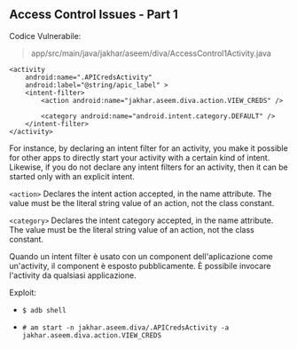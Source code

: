 ## Access Control Issues - Part 1

Codice Vulnerabile:

> app/src/main/java/jakhar/aseem/diva/AccessControl1Activity.java

```
<activity
    android:name=".APICredsActivity"
    android:label="@string/apic_label" >
    <intent-filter>
        <action android:name="jakhar.aseem.diva.action.VIEW_CREDS" />

        <category android:name="android.intent.category.DEFAULT" />
    </intent-filter>
</activity>
```

For instance, by declaring an intent filter for an activity, you make it possible for other apps to directly start your activity with a certain kind of intent. Likewise, if you do not declare any intent filters for an activity, then it can be started only with an explicit intent.

`<action>` Declares the intent action accepted, in the name attribute. The value must be the literal string value of an action, not the class constant.

`<category>` Declares the intent category accepted, in the name attribute. The value must be the literal string value of an action, not the class constant. 

Quando un intent filter è usato con un component dell'aplicazione come un'activity, il component è esposto pubblicamente.
È possibile invocare l'activity da qualsiasi applicazione.

Exploit:

- `$ adb shell`

- `# am start -n jakhar.aseem.diva/.APICredsActivity -a jakhar.aseem.diva.action.VIEW_CREDS`
